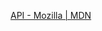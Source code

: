 [API - Mozilla | MDN](https://developer.mozilla.org/zh-CN/docs/Mozilla/Add-ons/WebExtensions/API?spm=a21iq3.home.0.0.54b42764PcwehE) 
